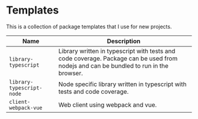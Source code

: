 # Templates
This is a collection of package templates that I use for new projects.

| Name | Description |
|-|-|
| `library-typescript` | Library written in typescript with tests and code coverage. Package can be used from nodejs and can be bundled to run in the browser. |
| `library-typescript-node` | Node specific library written in typescript with tests and code coverage. |
| `client-webpack-vue` | Web client using webpack and vue. |
